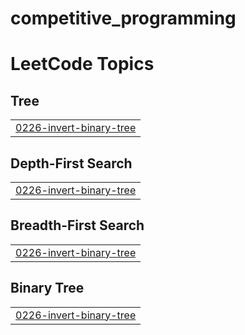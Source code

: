# competitive_programming

<!---LeetCode Topics Start-->
# LeetCode Topics
## Tree
|  |
| ------- |
| [0226-invert-binary-tree](https://github.com/abelkm99/competitive_programming/tree/master/0226-invert-binary-tree) |
## Depth-First Search
|  |
| ------- |
| [0226-invert-binary-tree](https://github.com/abelkm99/competitive_programming/tree/master/0226-invert-binary-tree) |
## Breadth-First Search
|  |
| ------- |
| [0226-invert-binary-tree](https://github.com/abelkm99/competitive_programming/tree/master/0226-invert-binary-tree) |
## Binary Tree
|  |
| ------- |
| [0226-invert-binary-tree](https://github.com/abelkm99/competitive_programming/tree/master/0226-invert-binary-tree) |
<!---LeetCode Topics End-->